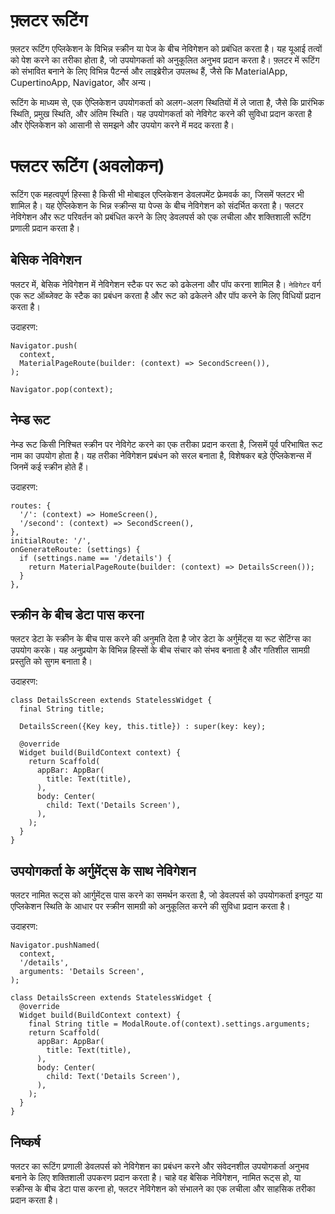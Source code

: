 # फ़्लटर रूटिंग

फ़्लटर रूटिंग एप्लिकेशन के विभिन्न स्क्रीन या पेज के बीच नेविगेशन को प्रबंधित करता है। यह यूआई तत्वों को पेश करने का तरीका होता है, जो उपयोगकर्ता को अनुकूलित अनुभव प्रदान करता है। फ़्लटर में रूटिंग को संभावित बनाने के लिए विभिन्न पैटर्न्स और लाइब्रेरीज़ उपलब्ध हैं, जैसे कि MaterialApp, CupertinoApp, Navigator, और अन्य।

रूटिंग के माध्यम से, एक ऐप्लिकेशन उपयोगकर्ता को अलग-अलग स्थितियों में ले जाता है, जैसे कि प्रारंभिक स्थिति, प्रमुख स्थिति, और अंतिम स्थिति। यह उपयोगकर्ता को नेविगेट करने की सुविधा प्रदान करता है और ऐप्लिकेशन को आसानी से समझने और उपयोग करने में मदद करता है।

# फ्लटर रूटिंग (अवलोकन)

रूटिंग एक महत्वपूर्ण हिस्सा है किसी भी मोबाइल एप्लिकेशन डेवलपमेंट फ्रेमवर्क का, जिसमें फ्लटर भी शामिल है। यह ऐप्लिकेशन के भिन्न स्क्रीन्स या पेज्स के बीच नेविगेशन को संदर्भित करता है। फ्लटर नेविगेशन और रूट परिवर्तन को प्रबंधित करने के लिए डेवलपर्स को एक लचीला और शक्तिशाली रूटिंग प्रणाली प्रदान करता है।

## बेसिक नेविगेशन

फ्लटर में, बेसिक नेविगेशन में नेविगेशन स्टैक पर रूट को ढकेलना और पॉप करना शामिल है। `नेविगेटर` वर्ग एक रूट ऑब्जेक्ट के स्टैक का प्रबंधन करता है और रूट को ढकेलने और पॉप करने के लिए विधियों प्रदान करता है।

उदाहरण:
```
Navigator.push(
  context,
  MaterialPageRoute(builder: (context) => SecondScreen()),
);

Navigator.pop(context);
```

## नेम्ड रूट

नेम्ड रूट किसी निश्चित स्क्रीन पर नेविगेट करने का एक तरीका प्रदान करता है, जिसमें पूर्व परिभाषित रूट नाम का उपयोग होता है। यह तरीका नेविगेशन प्रबंधन को सरल बनाता है, विशेषकर बड़े ऐप्लिकेशन्स में जिनमें कई स्क्रीन होते हैं।

उदाहरण:
```
routes: {
  '/': (context) => HomeScreen(),
  '/second': (context) => SecondScreen(),
},
initialRoute: '/',
onGenerateRoute: (settings) {
  if (settings.name == '/details') {
    return MaterialPageRoute(builder: (context) => DetailsScreen());
  }
},
```

## स्क्रीन के बीच डेटा पास करना

फ्लटर डेटा के स्क्रीन के बीच पास करने की अनुमति देता है जोर डेटा के अर्गुमेंट्स या रूट सेटिंग्स का उपयोग करके। यह अनुप्रयोग के विभिन्न हिस्सों के बीच संचार को संभव बनाता है और गतिशील सामग्री प्रस्तुति को सुगम बनाता है।

उदाहरण:
```
class DetailsScreen extends StatelessWidget {
  final String title;

  DetailsScreen({Key key, this.title}) : super(key: key);

  @override
  Widget build(BuildContext context) {
    return Scaffold(
      appBar: AppBar(
        title: Text(title),
      ),
      body: Center(
        child: Text('Details Screen'),
      ),
    );
  }
}
```

## उपयोगकर्ता के अर्गुमेंट्स के साथ नेविगेशन

फ्लटर नामित रूट्स को आर्गुमेंट्स पास करने का समर्थन करता है, जो डेवलपर्स को उपयोगकर्ता इनपुट या एप्लिकेशन स्थिति के आधार पर स्क्रीन सामग्री को अनुकूलित करने की सुविधा प्रदान करता है।

उदाहरण:
```
Navigator.pushNamed(
  context,
  '/details',
  arguments: 'Details Screen',
);

class DetailsScreen extends StatelessWidget {
  @override
  Widget build(BuildContext context) {
    final String title = ModalRoute.of(context).settings.arguments;
    return Scaffold(
      appBar: AppBar(
        title: Text(title),
      ),
      body: Center(
        child: Text('Details Screen'),
      ),
    );
  }
}
```

## निष्कर्ष

फ्लटर का रूटिंग प्रणाली डेवलपर्स को नेविगेशन का प्रबंधन करने और संवेदनशील उपयोगकर्ता अनुभव बनाने के लिए शक्तिशाली उपकरण प्रदान करता है। चाहे वह बेसिक नेविगेशन, नामित रूट्स हो, या स्क्रीन्स के बीच डेटा पास करना हो, फ्लटर नेविगेशन को संभालने का एक लचीला और साहसिक तरीका प्रदान करता है।

